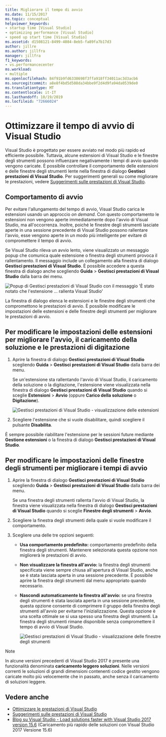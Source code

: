 ```yaml
---
title: Migliorare il tempo di avvio
ms.date: 11/15/2017
ms.topic: conceptual
helpviewer_keywords:
- startup time [Visual Studio]
- optimizing performance [Visual Studio]
- speed up start time [Visual Studio]
ms.assetid: d1508121-8499-4084-8eb5-fa89fa7b17d3
author: jillre
ms.author: jillfra
manager: jillfra
f1_keywords:
- vs.performancecenter
ms.workload:
- multiple
ms.openlocfilehash: 84f91b9fd6338698f3ffa918ff34011ac3d3acb6
ms.sourcegitcommit: a8e8f4bd5d508da34bbe9f2d4d9fa94da0539de0
ms.translationtype: MT
ms.contentlocale: it-IT
ms.lasthandoff: 10/19/2019
ms.locfileid: "72666024"
---
```

# <a name="optimize-visual-studio-startup-time"></a>Ottimizzare il tempo di avvio di Visual Studio

Visual Studio è progettato per essere avviato nel modo più rapido ed efficiente possibile. Tuttavia, alcune estensioni di Visual Studio e le finestre degli strumenti possono influenzare negativamente i tempi di avvio quando vengono caricate. È possibile controllare il comportamento delle estensioni e delle finestre degli strumenti lente nella finestra di dialogo **Gestisci prestazioni di Visual Studio**. Per suggerimenti generali su come migliorare le prestazioni, vedere [Suggerimenti sulle prestazioni di Visual Studio](../ide/visual-studio-performance-tips-and-tricks.md).

## <a name="startup-behavior"></a>Comportamento di avvio

Per evitare l'allungamento del tempo di avvio, Visual Studio carica le estensioni usando un approccio _on demand_. Con questo comportamento le estensioni non vengono aperte immediatamente dopo l'avvio di Visual Studio, ma all'occorrenza. Inoltre, poiché le finestre degli strumenti lasciate aperte in una sessione precedente di Visual Studio possono rallentare l'avvio, esse vengono aperte in un modo più intelligente per evitare di compromettere il tempo di avvio.

Se Visual Studio rileva un avvio lento, viene visualizzato un messaggio popup che comunica quale estensione o finestra degli strumenti provoca il rallentamento. Il messaggio include un collegamento alla finestra di dialogo **Gestisci prestazioni di Visual Studio**. È possibile accedere a questa finestra di dialogo anche scegliendo **Guida** > **Gestisci prestazioni di Visual Studio** dalla barra dei menu.

![Popup di Gestisci prestazioni di Visual Studio con il messaggio 'È stato notato che l'estensione ... rallenta Visual Studio'](../ide/media/vside_perfdialog_popup.png)

La finestra di dialogo elenca le estensioni e le finestre degli strumenti che compromettono le prestazioni di avvio. È possibile modificare le impostazioni delle estensioni e delle finestre degli strumenti per migliorare le prestazioni di avvio.

## <a name="a-nameextensions-to-change-extension-settings-to-improve-startup-solution-load-and-typing-performance"></a><a name="extensions" />Per modificare le impostazioni delle estensioni per migliorare l'avvio, il caricamento della soluzione e le prestazioni di digitazione

1. Aprire la finestra di dialogo **Gestisci prestazioni di Visual Studio** scegliendo **Guida** > **Gestisci prestazioni di Visual Studio** dalla barra dei menu.

    Se un'estensione sta rallentando l'avvio di Visual Studio, il caricamento della soluzione o la digitazione, l'estensione viene visualizzata nella finestra di dialogo **Gestisci prestazioni di Visual Studio** quando si sceglie **Estensioni** > **Avvio** (oppure **Carico della soluzione** o **Digitazione**).

    ![Gestisci prestazioni di Visual Studio - visualizzazione delle estensioni](../ide/media/vside_perfdialog_extensions.png)

2. Scegliere l'estensione che si vuole disabilitare, quindi scegliere il pulsante **Disabilita**.

È sempre possibile riabilitare l'estensione per le sessioni future mediante **Gestione estensioni** o la finestra di dialogo **Gestisci prestazioni di Visual Studio**.

## <a name="a-nametool-windows-to-change-tool-window-settings-to-improve-startup-time"></a><a name="tool-windows" />Per modificare le impostazioni delle finestre degli strumenti per migliorare i tempi di avvio

1. Aprire la finestra di dialogo **Gestisci prestazioni di Visual Studio** scegliendo **Guida** > **Gestisci prestazioni di Visual Studio** dalla barra dei menu.

    Se una finestra degli strumenti rallenta l'avvio di Visual Studio, la finestra viene visualizzata nella finestra di dialogo **Gestisci prestazioni di Visual Studio** quando si sceglie **Finestre degli strumenti** > **Avvio**.

2. Scegliere la finestra degli strumenti della quale si vuole modificare il comportamento.

3. Scegliere una delle tre opzioni seguenti:

   - **Usa comportamento predefinito:** comportamento predefinito della finestra degli strumenti. Mantenere selezionata questa opzione non migliorerà le prestazioni di avvio.

   - **Non visualizzare la finestra all'avvio:** la finestra degli strumenti specificata viene sempre chiusa all'apertura di Visual Studio, anche se è stata lasciata aperta in una sessione precedente. È possibile aprire la finestra degli strumenti dal menu appropriato quando necessario.

   - **Nascondi automaticamente la finestra all'avvio:** se una finestra degli strumenti è stata lasciata aperta in una sessione precedente, questa opzione consente di comprimere il gruppo della finestra degli strumenti all'avvio per evitarne l'inizializzazione. Questa opzione è una scelta ottimale se si usa spesso una finestra degli strumenti. La finestra degli strumenti rimane disponibile senza compromettere il tempo di avvio di Visual Studio.

     ![Gestisci prestazioni di Visual Studio - visualizzazione delle finestre degli strumenti](../ide/media/vside_perfdialog_toolwindows.png)

> [!NOTE]
> In alcune versioni precedenti di Visual Studio 2017 è presente una funzionalità denominata **caricamento leggero soluzioni**. Nelle versioni correnti le soluzioni di grandi dimensioni contenenti codice gestito vengono caricate molto più velocemente che in passato, anche senza il caricamento di soluzioni leggere.

## <a name="see-also"></a>Vedere anche

- [Ottimizzare le prestazioni di Visual Studio](../ide/optimize-visual-studio-performance.md)
- [Suggerimenti sulle prestazioni di Visual Studio](../ide/visual-studio-performance-tips-and-tricks.md)
- [Blog su Visual Studio - Load solutions faster with Visual Studio 2017 version 15.6](https://devblogs.microsoft.com/visualstudio/load-solutions-faster-with-visual-studio-2017-version-15-6/) (Caricamento più rapido delle soluzioni con Visual Studio 2017 Versione 15.6)
